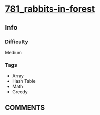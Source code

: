 # [781_rabbits-in-forest](https://leetcode.com/problems/rabbits-in-forest)

## Info

### Difficulty

Medium

### Tags

- Array
- Hash Table
- Math
- Greedy

## __COMMENTS__

> 
